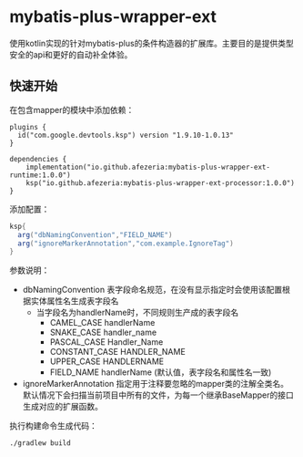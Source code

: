 # mybatis-plus-wrapper-ext

使用kotlin实现的针对mybatis-plus的条件构造器的扩展库。主要目的是提供类型安全的api和更好的自动补全体验。

## 快速开始

在包含mapper的模块中添加依赖：

```
plugins {
  id("com.google.devtools.ksp") version "1.9.10-1.0.13"
}

dependencies {
    implementation("io.github.afezeria:mybatis-plus-wrapper-ext-runtime:1.0.0")
    ksp("io.github.afezeria:mybatis-plus-wrapper-ext-processor:1.0.0")
}

```

添加配置：

```groovy
ksp{
  arg("dbNamingConvention","FIELD_NAME")
  arg("ignoreMarkerAnnotation","com.example.IgnoreTag")
}
```

参数说明：

- dbNamingConvention 表字段命名规范，在没有显示指定时会使用该配置根据实体属性名生成表字段名
  - 当字段名为handlerName时，不同规则生产成的表字段名
    - CAMEL_CASE handlerName
    - SNAKE_CASE handler_name
    - PASCAL_CASE Handler_Name
    - CONSTANT_CASE HANDLER_NAME
    - UPPER_CASE HANDLERNAME
    - FIELD_NAME handlerName (默认值，表字段名和属性名一致)
- ignoreMarkerAnnotation 指定用于注释要忽略的mapper类的注解全类名。默认情况下会扫描当前项目中所有的文件，为每一个继承BaseMapper的接口生成对应的扩展函数。

执行构建命令生成代码：

```shell
./gradlew build
```


